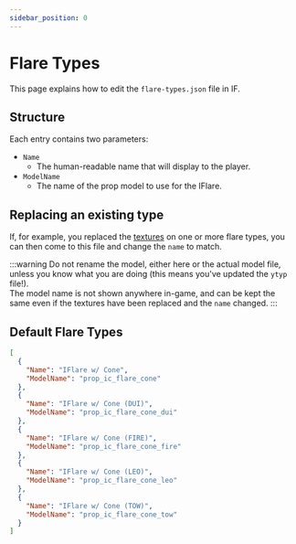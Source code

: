 ```yaml
---
sidebar_position: 0
---
```


# Flare Types
This page explains how to edit the `flare-types.json` file in IF.

## Structure
Each entry contains two parameters:

- `Name`
  - The human-readable name that will display to the player.
- `ModelName`
  - The name of the prop model to use for the IFlare. 

## Replacing an existing type
If, for example, you replaced the [textures](textures.md) on one or more flare types, you can then come to this file and change the `name` to match.

:::warning
Do not rename the model, either here or the actual model file, unless you know what you are doing (this means you've updated the `ytyp` file!).  
The model name is not shown anywhere in-game, and can be kept the same even if the textures have been replaced and the `name` changed.
:::

## Default Flare Types

```json showLineNumbers
[
  {
    "Name": "IFlare w/ Cone",
    "ModelName": "prop_ic_flare_cone"
  },
  {
    "Name": "IFlare w/ Cone (DUI)",
    "ModelName": "prop_ic_flare_cone_dui"
  },
  {
    "Name": "IFlare w/ Cone (FIRE)",
    "ModelName": "prop_ic_flare_cone_fire"
  },
  {
    "Name": "IFlare w/ Cone (LEO)",
    "ModelName": "prop_ic_flare_cone_leo"
  },
  {
    "Name": "IFlare w/ Cone (TOW)",
    "ModelName": "prop_ic_flare_cone_tow"
  }
]
```
